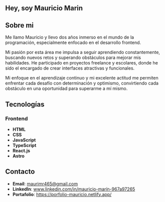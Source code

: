 ## Hey, soy Mauricio Marin

## Sobre mi

Me llamo Mauricio y llevo dos años inmerso en el mundo de la programación, especialmente enfocado en el desarrollo frontend.

Mi pasión por esta área me impulsa a seguir aprendiendo constantemente, buscando nuevos retos y superando obstáculos para mejorar mis habilidades. He participado en proyectos freelance y escolares, donde he sido el encargado de crear interfaces atractivas y funcionales.

Mi enfoque en el aprendizaje continuo y mi excelente actitud me permiten enfrentar cada desafío con determinación y optimismo, convirtiendo cada obstáculo en una oportunidad para superarme a mí mismo.

## Tecnologías

### Frontend

- **HTML**
- **CSS**
- **JavaScript**
- **TypeScript**
- **React.js**
- **Astro**

## Contacto

- **Email**: maurimr465@gmail.com
- **LinkedIn**: www.linkedin.com/in/mauricio-marín-967a97265
- **Portafolio**: https://porfolio-mauricio.netlify.app/
